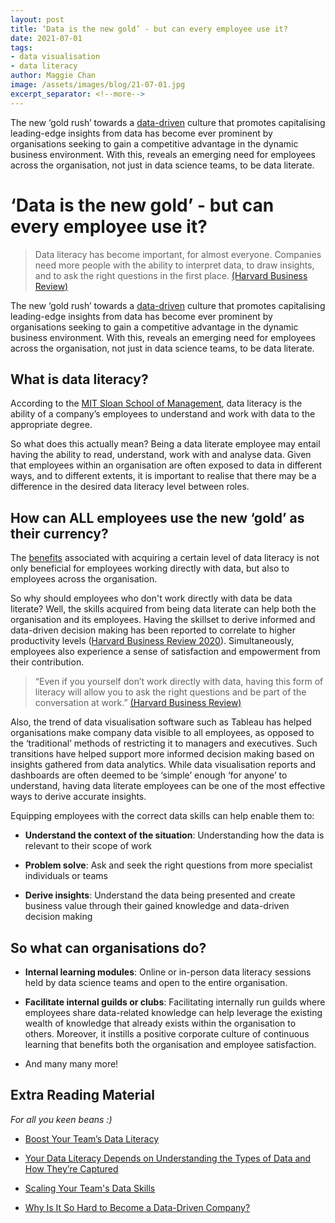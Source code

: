 ```yaml
---
layout: post
title: ‘Data is the new gold’ - but can every employee use it? 
date: 2021-07-01
tags:
- data visualisation
- data literacy
author: Maggie Chan
image: /assets/images/blog/21-07-01.jpg
excerpt_separator: <!--more-->
---
```


The new ‘gold rush’ towards a [data-driven](https://www.cio.com/article/3449117/what-exactly-is-a-data-driven-organization.html) culture that promotes capitalising leading-edge insights from data has become ever prominent by organisations seeking to gain a competitive advantage in the dynamic business environment. With this, reveals an emerging need for employees across the organisation, not just in data science teams, to be data literate.

<!--more-->

# ‘Data is the new gold’ - but can every employee use it?

  
>Data literacy has become important, for almost everyone. Companies need more people with the ability to interpret data, to draw insights, and to ask the right questions in the first place.
>[(Harvard Business Review)](https://hbr.org/2020/02/boost-your-teams-data-literacy)
    

The new ‘gold rush’ towards a [data-driven](https://www.cio.com/article/3449117/what-exactly-is-a-data-driven-organization.html) culture that promotes capitalising leading-edge insights from data has become ever prominent by organisations seeking to gain a competitive advantage in the dynamic business environment. With this, reveals an emerging need for employees across the organisation, not just in data science teams, to be data literate.

  
 
## What is data literacy?

According to the [MIT Sloan School of Management](https://mitsloan.mit.edu/ideas-made-to-matter/how-to-build-data-literacy-your-company), data literacy is the ability of a company’s employees to understand and work with data to the appropriate degree.

  

So what does this actually mean? Being a data literate employee may entail having the ability to read, understand, work with and analyse data. Given that employees within an organisation are often exposed to data in different ways, and to different extents, it is important to realise that there may be a difference in the desired data literacy level between roles.

  

## How can ALL employees use the new ‘gold’ as their currency?

The [benefits](https://altis.com.au/how-data-literacy-can-benefit-your-organisation/) associated with acquiring a certain level of data literacy is not only beneficial for employees working directly with data, but also to employees across the organisation.

  

So why should employees who don't work directly with data be data literate? Well, the skills acquired from being data literate can help both the organisation and its employees. Having the skillset to derive informed and data-driven decision making has been reported to correlate to higher productivity levels ([Harvard Business Review 2020](https://go.thoughtspot.com/white-paper-hbr-new-decision-makers.html)). Simultaneously, employees also experience a sense of satisfaction and empowerment from their contribution.

>“Even if you yourself don’t work directly with data, having this form of literacy will allow you to ask the right questions and be part of the conversation at work.” 
> [(Harvard Business Review)](https://hbr.org/2018/10/your-data-literacy-depends-on-understanding-the-types-of-data-and-how-theyre-captured)
    

  

Also, the trend of data visualisation software such as Tableau has helped organisations make company data visible to all employees, as opposed to the ‘traditional’ methods of restricting it to managers and executives. Such transitions have helped support more informed decision making based on insights gathered from data analytics. While data visualisation reports and dashboards are often deemed to be ‘simple’ enough ‘for anyone’ to understand, having data literate employees can be one of the most effective ways to derive accurate insights.

  

Equipping employees with the correct data skills can help enable them to:

-   **Understand the context of the situation**: Understanding how the data is relevant to their scope of work
    
-   **Problem solve**: Ask and seek the right questions from more specialist individuals or teams
    
-   **Derive insights**: Understand the data being presented and create business value through their gained knowledge and data-driven decision making
    

  
  

## So what can organisations do?

-   **Internal learning modules**: Online or in-person data literacy sessions held by data science teams and open to the entire organisation.
    
-   **Facilitate internal guilds or clubs**: Facilitating internally run guilds where employees share data-related knowledge can help leverage the existing wealth of knowledge that already exists within the organisation to others. Moreover, it instills a positive corporate culture of continuous learning that benefits both the organisation and employee satisfaction.
    
-   And many many more!
    

  

## Extra Reading Material
*For all you keen beans :)*

-   [Boost Your Team’s Data Literacy](https://hbr.org/2020/02/boost-your-teams-data-literacy#fromHistory)
    
-   [Your Data Literacy Depends on Understanding the Types of Data and How They’re Captured](https://hbr.org/2018/10/your-data-literacy-depends-on-understanding-the-types-of-data-and-how-theyre-captured#fromHistory)
    
-   [Scaling Your Team's Data Skills](https://hbr.org/insight-center/scaling-your-teams-data-skills#fromHistory)
    
-   [Why Is It So Hard to Become a Data-Driven Company?](https://hbr.org/2021/02/why-is-it-so-hard-to-become-a-data-driven-company#fromHistory)